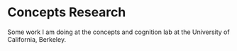 # Concepts Research
 Some work I am doing at the concepts and cognition lab at the University of California, Berkeley.
